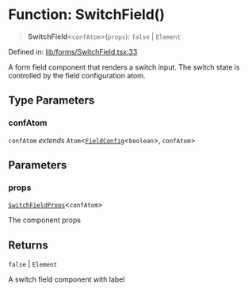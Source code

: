 # Function: SwitchField()

> **SwitchField**\<`confAtom`\>(`props`): `false` \| `Element`

Defined in: [lib/forms/SwitchField.tsx:33](https://github.com/aldesgroup/goaldn/blob/6a7943d02984b1a6b41d76a3a483a1484b644076/lib/forms/SwitchField.tsx#L33)

A form field component that renders a switch input.
The switch state is controlled by the field configuration atom.

## Type Parameters

### confAtom

`confAtom` *extends* `Atom`\<[`FieldConfig`](../type-aliases/FieldConfig.md)\<`boolean`\>, `confAtom`\>

## Parameters

### props

[`SwitchFieldProps`](../type-aliases/SwitchFieldProps.md)\<`confAtom`\>

The component props

## Returns

`false` \| `Element`

A switch field component with label

